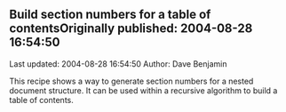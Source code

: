 ## Build section numbers for a table of contentsOriginally published: 2004-08-28 16:54:50 
Last updated: 2004-08-28 16:54:50 
Author: Dave Benjamin 
 
This recipe shows a way to generate section numbers for a nested document structure. It can be used within a recursive algorithm to build a table of contents.